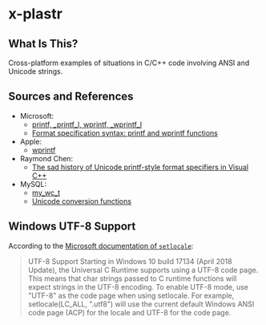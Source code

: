 # x-plastr

## What Is This?

Cross-platform examples of situations in C/C++ code involving ANSI and Unicode strings.

## Sources and References

- Microsoft:
  - [printf, _printf_l, wprintf, _wprintf_l](https://docs.microsoft.com/en-us/cpp/c-runtime-library/reference/printf-printf-l-wprintf-wprintf-l)
  - [Format specification syntax: printf and wprintf functions](https://docs.microsoft.com/en-us/cpp/c-runtime-library/format-specification-syntax-printf-and-wprintf-functions?view=msvc-160)
- Apple:
  - [wprintf](https://developer.apple.com/library/archive/documentation/System/Conceptual/ManPages_iPhoneOS/man3/wprintf.3.html)
- Raymond Chen:
  - [The sad history of Unicode printf-style format specifiers in Visual C++](https://devblogs.microsoft.com/oldnewthing/20190830-00/?p=102823)
- MySQL:
  - [my_wc_t](https://github.com/google/mysql/blob/master/include/m_ctype.h)
  - [Unicode conversion functions](https://github.com/mysql/mysql-server/blob/8.0/strings/mb_wc.h)

## Windows UTF-8 Support

According to the [Microsoft documentation of `setlocale`](https://docs.microsoft.com/en-us/cpp/c-runtime-library/reference/setlocale-wsetlocale?view=msvc-160#utf-8-support):

> UTF-8 Support
> Starting in Windows 10 build 17134 (April 2018 Update), the Universal C Runtime supports using a UTF-8 code page. This means that char strings passed to C runtime functions will expect strings in the UTF-8 encoding. To enable UTF-8 mode, use "UTF-8" as the code page when using setlocale. For example, setlocale(LC_ALL, ".utf8") will use the current default Windows ANSI code page (ACP) for the locale and UTF-8 for the code page.